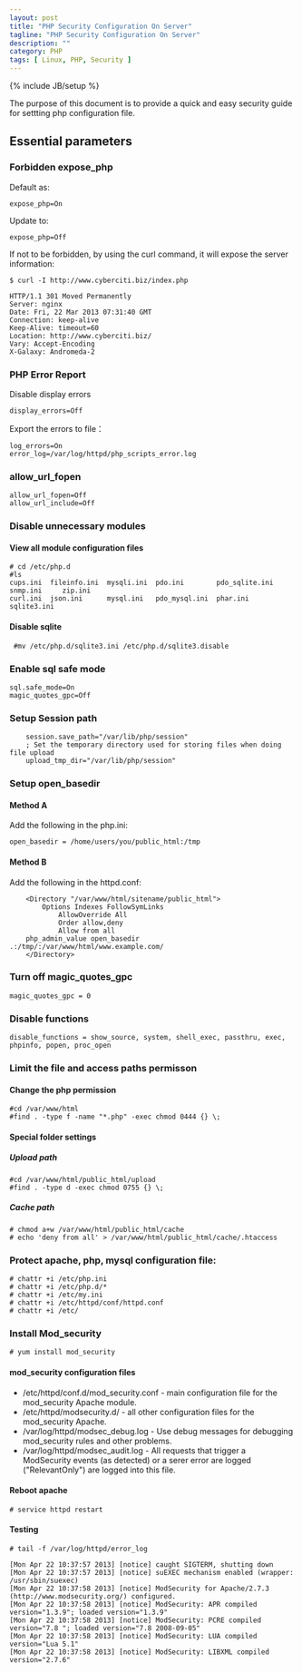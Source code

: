 ```yaml
---
layout: post
title: "PHP Security Configuration On Server"
tagline: "PHP Security Configuration On Server"
description: ""
category: PHP
tags: [ Linux, PHP, Security ]
---
```

{% include JB/setup %}


The purpose of this document is to provide a quick and easy security guide for settting php configuration file.

## Essential parameters

### Forbidden expose_php

Default as:

	expose_php=On

Update to:

	expose_php=Off

If not to be forbidden, by using the curl command, it will expose the server information:


	$ curl -I http://www.cyberciti.biz/index.php

	HTTP/1.1 301 Moved Permanently
	Server: nginx
	Date: Fri, 22 Mar 2013 07:31:40 GMT
	Connection: keep-alive
	Keep-Alive: timeout=60
	Location: http://www.cyberciti.biz/
	Vary: Accept-Encoding
	X-Galaxy: Andromeda-2

### PHP Error Report

Disable display errors

	display_errors=Off

Export the errors to file：

	log_errors=On
	error_log=/var/log/httpd/php_scripts_error.log

### allow_url_fopen

	allow_url_fopen=Off
	allow_url_include=Off

### Disable unnecessary modules

#### View all module configuration files

	# cd /etc/php.d
	#ls
	cups.ini  fileinfo.ini  mysqli.ini  pdo.ini        pdo_sqlite.ini  snmp.ini     zip.ini
	curl.ini  json.ini      mysql.ini   pdo_mysql.ini  phar.ini        sqlite3.ini

#### Disable sqlite

	 #mv /etc/php.d/sqlite3.ini /etc/php.d/sqlite3.disable

### Enable sql safe mode

	sql.safe_mode=On
	magic_quotes_gpc=Off


### Setup Session path

        session.save_path="/var/lib/php/session"
        ; Set the temporary directory used for storing files when doing file upload
        upload_tmp_dir="/var/lib/php/session"

### Setup open_basedir

#### Method A

Add the following in the php.ini:

	open_basedir = /home/users/you/public_html:/tmp

#### Method B

Add the following in the httpd.conf:

      	<Directory "/var/www/html/sitename/public_html">
        	Options Indexes FollowSymLinks
                AllowOverride All
                Order allow,deny
                Allow from all
		php_admin_value open_basedir .:/tmp/:/var/www/html/www.example.com/
        </Directory>	

### Turn off magic_quotes_gpc

	magic_quotes_gpc = 0 

### Disable functions

	disable_functions = show_source, system, shell_exec, passthru, exec, phpinfo, popen, proc_open

### Limit the file and access paths permisson



#### Change the php permission

	#cd /var/www/html
	#find . -type f -name "*.php" -exec chmod 0444 {} \;

#### Special folder settings

##### Upload path

	
	#cd /var/www/html/public_html/upload
	#find . -type d -exec chmod 0755 {} \;

##### Cache path

	# chmod a+w /var/www/html/public_html/cache
	# echo 'deny from all' > /var/www/html/public_html/cache/.htaccess

### Protect apache, php, mysql configuration file:

	# chattr +i /etc/php.ini
	# chattr +i /etc/php.d/*
	# chattr +i /etc/my.ini
	# chattr +i /etc/httpd/conf/httpd.conf
	# chattr +i /etc/

### Install Mod_security

	# yum install mod_security

#### mod_security configuration files

* /etc/httpd/conf.d/mod_security.conf - main configuration file for the mod_security Apache module.
* /etc/httpd/modsecurity.d/ - all other configuration files for the mod_security Apache.
* /var/log/httpd/modsec_debug.log - Use debug messages for debugging mod_security rules and other problems.
* /var/log/httpd/modsec_audit.log - All requests that trigger a ModSecurity events (as detected) or a serer error are logged ("RelevantOnly") are logged into this file.


#### Reboot apache

	# service httpd restart

#### Testing

	# tail -f /var/log/httpd/error_log

	[Mon Apr 22 10:37:57 2013] [notice] caught SIGTERM, shutting down
	[Mon Apr 22 10:37:57 2013] [notice] suEXEC mechanism enabled (wrapper: /usr/sbin/suexec)
	[Mon Apr 22 10:37:58 2013] [notice] ModSecurity for Apache/2.7.3 (http://www.modsecurity.org/) configured.
	[Mon Apr 22 10:37:58 2013] [notice] ModSecurity: APR compiled version="1.3.9"; loaded version="1.3.9"
	[Mon Apr 22 10:37:58 2013] [notice] ModSecurity: PCRE compiled version="7.8 "; loaded version="7.8 2008-09-05"
	[Mon Apr 22 10:37:58 2013] [notice] ModSecurity: LUA compiled version="Lua 5.1"
	[Mon Apr 22 10:37:58 2013] [notice] ModSecurity: LIBXML compiled version="2.7.6"


